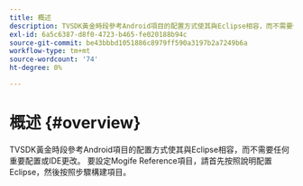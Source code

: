 ```yaml
---
title: 概述
description: TVSDK黃金時段參考Android項目的配置方式使其與Eclipse相容，而不需要任何重要配置或IDE更改。
exl-id: 6a5c6387-d8f0-4723-b465-fe020188b94c
source-git-commit: be43bbbd1051886c8979ff590a3197b2a7249b6a
workflow-type: tm+mt
source-wordcount: '74'
ht-degree: 0%

---
```


# 概述 {#overview}

TVSDK黃金時段參考Android項目的配置方式使其與Eclipse相容，而不需要任何重要配置或IDE更改。 要設定Mogife Reference項目，請首先按照說明配置Eclipse，然後按照步驟構建項目。
